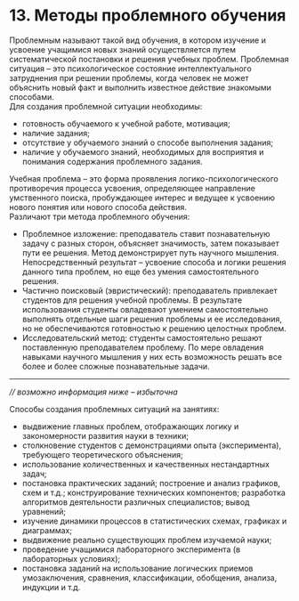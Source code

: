 # 13. Методы проблемного обучения

Проблемным называют такой вид обучения, в котором изучение и усвоение учащимися новых знаний осуществляется путем систематической постановки и решения учебных проблем. Проблемная ситуация – это психологическое состояние интеллектуального затруднения при решении проблемы, когда человек не может объяснить новый факт и выполнить известное действие знакомыми способами.  
Для создания проблемной ситуации необходимы:

- готовность обучаемого к учебной работе, мотивация;
- наличие задания;
- отсутствие у обучаемого знаний о способе выполнения задания;
- наличие у обучаемого знаний, необходимых для восприятия и понимания содержания проблемного задания.

Учебная проблема – это форма проявления логико-психологического противоречия процесса усвоения, определяющее направление умственного поиска, пробуждающее интерес и ведущее к усвоению нового понятия или нового способа действия.  
Различают три метода проблемного обучения: 

- Проблемное изложение: преподаватель ставит познавательную задачу с разных сторон, объясняет значимость, затем показывает пути ее решения. Метод демонстрирует путь научного мышления. Непосредственный результат – усвоение способа и логики решения данного типа проблем, но еще без умения самостоятельного решения.
- Частично поисковый (эвристический): преподаватель привлекает студентов для решения учебной проблемы. В результате использования студенты овладевают умением самостоятельно выполнять отдельные шаги решения проблемы и ее исследования, но не обеспечиваются готовностью к решению целостных проблем.
- Исследовательский метод: студенты самостоятельно решают поставленную преподавателем проблему. По мере овладения навыками научного мышления у них есть возможность решать все более и более сложные познавательные задачи. 

*****
_// возможно информация ниже – избыточна_

Способы создания проблемных ситуаций на занятиях:

- выдвижение главных проблем, отображающих логику и закономерности развития науки в техники;
- столкновение студентов с демонстрациями опыта (эксперимента), требующего теоретического объяснения;
- использование количественных и качественных нестандартных задач;
- постановка практических заданий; построение и анализ графиков, схем и т.д.; конструирование технических компонентов; разработка алгоритмов деятельности различных специалистов; вывод уравнений;
- изучение динамики процессов в статистических схемах, графиках и диаграммах;
- выдвижение реально существующих проблем изучаемой науки;
- проведение учащимися лабораторного эксперимента (в лабораторных условиях);
- постановка заданий на использование логических приемов умозаключения, сравнения, классификации, обобщения, анализа, индукции и т.д.